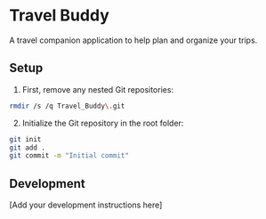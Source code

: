 # Travel Buddy

A travel companion application to help plan and organize your trips.

## Setup

1. First, remove any nested Git repositories:
```bash
rmdir /s /q Travel_Buddy\.git
```

2. Initialize the Git repository in the root folder:
```bash
git init
git add .
git commit -m "Initial commit"
```

## Development

[Add your development instructions here]
